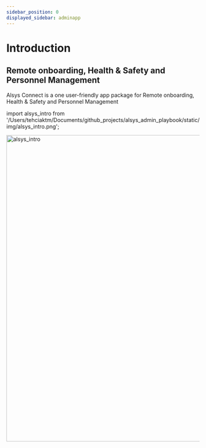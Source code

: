 ```yaml
---
sidebar_position: 0
displayed_sidebar: adminapp
---
```


# Introduction

## Remote onboarding, Health & Safety and Personnel Management

Alsys Connect is a one user-friendly app package for Remote onboarding, Health & Safety and Personnel Management

import alsys_intro from '/Users/tehciaktm/Documents/github_projects/alsys_admin_playbook/static/img/alsys_intro.png';

<img src={alsys_intro} alt="alsys_intro" width="800"/>
